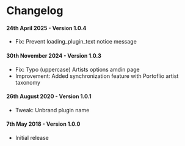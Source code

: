 # Changelog

#### 24th April 2025 - Version 1.0.4

-   Fix: Prevent loading_plugin_text notice message

#### 30th November 2024 - Version 1.0.3

-   Fix: Typo (uppercase)  Artists options amdin page
-   Improvement: Added synchronization feature with Portoflio artist taxonomy

#### 26th August 2020 - Version 1.0.1

-   Tweak: Unbrand plugin name

#### 7th May 2018 - Version 1.0.0

-   Initial release
